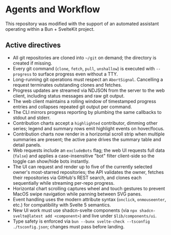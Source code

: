 # Agents and Workflow

This repository was modified with the support of an automated assistant operating within a Bun + SvelteKit project.

## Active directives

- All git repositories are cloned into `~/git` on demand; the directory is created if missing.
- Every git command (`clone`, `fetch`, `pull`, `unshallow`) is executed with `--progress` to surface progress even without a TTY.
- Long-running git operations must respect an `AbortSignal`. Cancelling a request terminates outstanding clones and fetches.
- Progress updates are streamed via NDJSON from the server to the web client, including status messages and raw git output.
- The web client maintains a rolling window of timestamped progress entries and collapses repeated git output per command.
- The CLI mirrors progress reporting by plumbing the same callbacks to stdout and stderr.
- Contribution charts accept a `highlighted` contributor, dimming other series; legend and summary rows emit highlight events on hover/focus.
- Contribution charts now render in a horizontal scroll strip when multiple summaries are present; the active pane drives the summary table and detail panels.
- Web requests include an `excludeBots` flag; the web UI requests full data (`false`) and applies a case-insensitive "bot" filter client-side so the toggle can show/hide bots instantly.
- The UI can request and render up to five of the currently selected owner's most-starred repositories; the API validates the owner, fetches their repositories via GitHub's REST search, and clones each sequentially while streaming per-repo progress.
- Horizontal chart scrolling captures wheel and touch gestures to prevent MacOS swipe navigation while panning between SVG panes.
- Event handling uses the modern attribute syntax (`onclick`, `onmouseenter`, etc.) for compatibility with Svelte 5 semantics.
- New UI work must use shadcn-svelte components (via `npx shadcn-svelte@latest add <component>`) and live under `$lib/components/ui`.
- Type safety is enforced via `bun --bunx svelte-check --tsconfig ./tsconfig.json`; changes must pass before landing.

